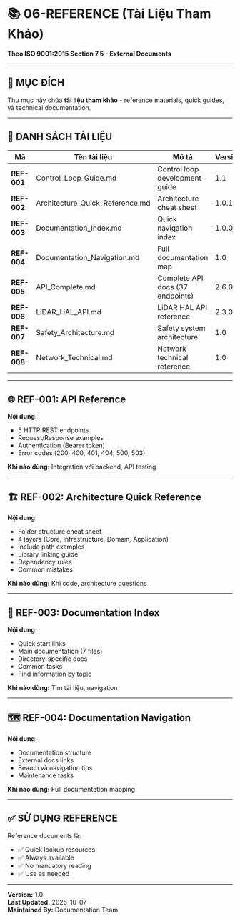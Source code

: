 # 📚 06-REFERENCE (Tài Liệu Tham Khảo)

**Theo ISO 9001:2015 Section 7.5 - External Documents**

---

## 🎯 **MỤC ĐÍCH**

Thư mục này chứa **tài liệu tham khảo** - reference materials, quick guides, và technical documentation.

---

## 📄 **DANH SÁCH TÀI LIỆU**

| **Mã** | **Tên tài liệu** | **Mô tả** | **Version** |
|--------|------------------|-----------|-------------|
| **REF-001** | Control_Loop_Guide.md | Control loop development guide | 1.1 |
| **REF-002** | Architecture_Quick_Reference.md | Architecture cheat sheet | 1.0.1 |
| **REF-003** | Documentation_Index.md | Quick navigation index | 1.0.0 |
| **REF-004** | Documentation_Navigation.md | Full documentation map | 1.0 |
| **REF-005** | API_Complete.md | Complete API docs (37 endpoints) | 2.6.0 |
| **REF-006** | LiDAR_HAL_API.md | LiDAR HAL API reference | 2.3.0 |
| **REF-007** | Safety_Architecture.md | Safety system architecture | 1.0 |
| **REF-008** | Network_Technical.md | Network technical reference | 1.0 |

---

## 🌐 **REF-001: API Reference**

**Nội dung:**
- 5 HTTP REST endpoints
- Request/Response examples
- Authentication (Bearer token)
- Error codes (200, 400, 401, 404, 500, 503)

**Khi nào dùng:** Integration với backend, API testing

---

## 🏗️ **REF-002: Architecture Quick Reference**

**Nội dung:**
- Folder structure cheat sheet
- 4 layers (Core, Infrastructure, Domain, Application)
- Include path examples
- Library linking guide
- Dependency rules
- Common mistakes

**Khi nào dùng:** Khi code, architecture questions

---

## 📖 **REF-003: Documentation Index**

**Nội dung:**
- Quick start links
- Main documentation (7 files)
- Directory-specific docs
- Common tasks
- Find information by topic

**Khi nào dùng:** Tìm tài liệu, navigation

---

## 🗺️ **REF-004: Documentation Navigation**

**Nội dung:**
- Documentation structure
- External docs links
- Search và navigation tips
- Maintenance tasks

**Khi nào dùng:** Full documentation mapping

---

## ✅ **SỬ DỤNG REFERENCE**

Reference documents là:
- ✅ Quick lookup resources
- ✅ Always available
- ✅ No mandatory reading
- ✅ Use as needed

---

**Version:** 1.0  
**Last Updated:** 2025-10-07  
**Maintained By:** Documentation Team

